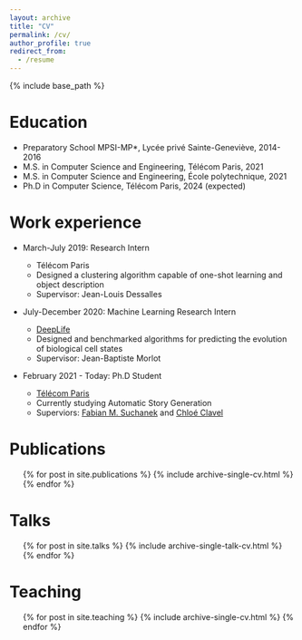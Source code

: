 ```yaml
---
layout: archive
title: "CV"
permalink: /cv/
author_profile: true
redirect_from:
  - /resume
---
```


{% include base_path %}

Education
======
* Preparatory School MPSI-MP*, Lycée privé Sainte-Geneviève, 2014-2016
* M.S. in Computer Science and Engineering, Télécom Paris, 2021
* M.S. in Computer Science and Engineering, École polytechnique, 2021
* Ph.D in Computer Science, Télécom Paris, 2024 (expected)

Work experience
======
* March-July 2019: Research Intern
  * Télécom Paris
  * Designed a clustering algorithm capable of one-shot learning and object description
  * Supervisor: Jean-Louis Dessalles

* July-December 2020: Machine Learning Research Intern
  * [DeepLife](https://www.deeplife.co/)
  * Designed and benchmarked algorithms for predicting the evolution of biological cell states
  * Supervisor: Jean-Baptiste Morlot

* February 2021 - Today: Ph.D Student
  * [Télécom Paris](https://www.telecom-paris.fr/en/home)
  * Currently studying Automatic Story Generation
  * Superviors: [Fabian M. Suchanek](https://www.suchanek.name/) and [Chloé Clavel](https://clavel.wp.imt.fr/)

  
Publications
======
  <ul>{% for post in site.publications %}
    {% include archive-single-cv.html %}
  {% endfor %}</ul>
  
Talks
======
  <ul>{% for post in site.talks %}
    {% include archive-single-talk-cv.html %}
  {% endfor %}</ul>
  
Teaching
======
  <ul>{% for post in site.teaching %}
    {% include archive-single-cv.html %}
  {% endfor %}</ul>
